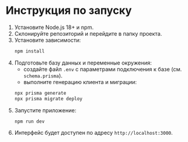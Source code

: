 # Инструкция по запуску

1. Установите Node.js 18+ и npm.
2. Склонируйте репозиторий и перейдите в папку проекта.
3. Установите зависимости:
   ```bash
   npm install
   ```
4. Подготовьте базу данных и переменные окружения:
   - создайте файл `.env` с параметрами подключения к базе (см. `schema.prisma`).
   - выполните генерацию клиента и миграции:
   ```bash
   npx prisma generate
   npx prisma migrate deploy
   ```
5. Запустите приложение:
   ```bash
   npm run dev
   ```
6. Интерфейс будет доступен по адресу `http://localhost:3000`.
